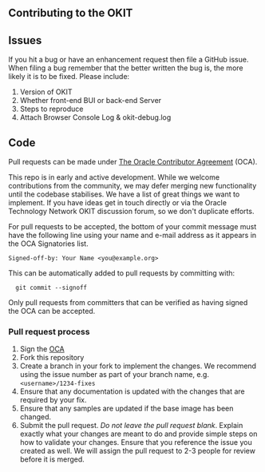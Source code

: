## Contributing to the OKIT

## Issues

If you hit a bug or have an enhancement request then file a GitHub issue.
When filing a bug remember that the better written the bug is, the more likely it is
to be fixed. Please include:

1. Version of OKIT
2. Whether front-end BUI or back-end Server
3. Steps to reproduce
4. Attach Browser Console Log & okit-debug.log

## Code

Pull requests can be made under
[The Oracle Contributor Agreement](https://www.oracle.com/technetwork/community/oca-486395.html) (OCA).

This repo is in early and active development. While we welcome contributions from the community, we may defer merging 
new functionality until the codebase stabilises. We have a list of great things we want to implement.  If you have
ideas get in touch directly or via the Oracle Technology Network OKIT discussion forum, so we don't duplicate efforts.

For pull requests to be accepted, the bottom of your commit message must have 
the following line using your name and e-mail address as it appears in the
OCA Signatories list.

```
Signed-off-by: Your Name <you@example.org>
```

This can be automatically added to pull requests by committing with:

```
  git commit --signoff
```

Only pull requests from committers that can be verified as having
signed the OCA can be accepted.

### Pull request process

1. Sign the [OCA](https://www.oracle.com/technetwork/community/oca-486395.html)
2. Fork this repository
3. Create a branch in your fork to implement the changes. We recommend using the issue number as part of your branch name, e.g. `<username>/1234-fixes`
4. Ensure that any documentation is updated with the changes that are required by your fix.
5. Ensure that any samples are updated if the base image has been changed. 
6. Submit the pull request. *Do not leave the pull request blank*. 
   Explain exactly what your changes are meant to do and provide simple steps on how to validate your changes. 
   Ensure that you reference the issue you created as well. 
   We will assign the pull request to 2-3 people for review before it is merged.

